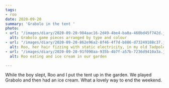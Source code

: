 ```yaml
---
tags:
- roo
date: 2020-09-20
summary: 'Grabolo in the tent '
photo:
- url: "/images/diary/2020-09-20-984aac16-2d49-4be4-ba8a-460bd45f742d.jpeg"
  alt: Grabolo game pieces arranged by type and colour
- url: "/images/diary/2020-09-20-862e96a2-8f46-4f7d-b886-d73249188c37.jpeg"
  alt: Roo, her hair fizzing with static electricity, in my old Tadpole tent
- url: "/images/diary/2020-09-20-91f090aa-935b-4b7f-a57b-7236d9410a3a.jpeg"
  alt: Roo eating and ice cream in our garden

---
```

While the boy slept, Roo and I put the tent up in the garden. We played Grabolo and then had an ice cream. What a lovely way to end the weekend. 